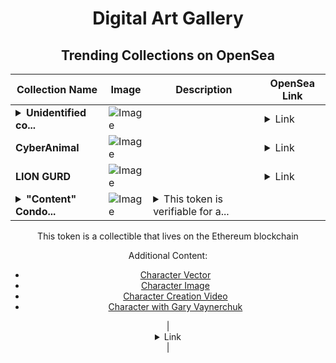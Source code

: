 <div align="center">

# Digital Art Gallery

## Trending Collections on OpenSea

| Collection Name                       | Image                                                                                     | Description                       | OpenSea Link                                                                                          |
|---------------------------------------|-------------------------------------------------------------------------------------------|-----------------------------------|--------------------------------------------------------------------------------------------------------|
| **<details><summary>Unidentified co...</summary>Unidentified contract b06e18de-2455-4eec-ba2e-98ce710dc43b</details>** | ![Image](https://i.seadn.io/s/raw/files/a764663a5bc941d303ca81defbe8e6ac.png?w=500&auto=format?w=200&auto=format) |  | <details><summary>Link</summary>[Unidentified contract b06e18de-2455-4eec-ba2e-98ce710dc43b](https://opensea.io/collection/unidentified-contract-b06e18de-2455-4eec-ba2e-98ce)</details> |
| **CyberAnimal** | ![Image](https://i.seadn.io/s/raw/files/9ffa0459781549f046f05ae254078cf6.png?w=500&auto=format?w=200&auto=format) |  | <details><summary>Link</summary>[CyberAnimal](https://opensea.io/collection/cyberanimal-1)</details> |
| **LION GURD** | ![Image](https://i.seadn.io/s/raw/files/eea389551d3e0f27f99164482c5aaa84.jpg?w=500&auto=format?w=200&auto=format) |  | <details><summary>Link</summary>[LION GURD](https://opensea.io/collection/lion-gurd)</details> |
| **<details><summary>"Content" Condo...</summary>"Content" Condor</details>** | ![Image](https://i.seadn.io/s/raw/files/f20d5b3ed93d4d69d0d04611050454f3.jpg?w=500&auto=format?w=200&auto=format) | <details><summary>This token is verifiable for a...</summary>This token is verifiable for admission to VeeCon 2023, 2024

This token is a collectible that lives on the Ethereum blockchain

Additional Content:

- [Character Vector](https://cdn.veefriends.com/f6pXbdBrDkgJjmSV-_XTrDCsS97-QXp2H6Yu0fLSCB0/3164.svg)
- [Character Image](https://cdn.veefriends.com/f6pXbdBrDkgJjmSV-_XTrDCsS97-QXp2H6Yu0fLSCB0/4003.png) 
- [Character Creation Video](https://cdn.veefriends.com/f6pXbdBrDkgJjmSV-_XTrDCsS97-QXp2H6Yu0fLSCB0/849.mp4)
- [Character with Gary Vaynerchuk](https://cdn.veefriends.com/f6pXbdBrDkgJjmSV-_XTrDCsS97-QXp2H6Yu0fLSCB0/833.jpg) 
</details> | <details><summary>Link</summary>["Content" Condor](https://opensea.io/collection/content-condor-3548)</details> |

</div>